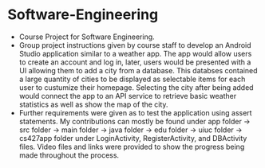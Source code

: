 # Software-Engineering
- Course Project for Software Engineering.
- Group project instructions given by course staff to develop an Android Studio application similar to a weather app. The app would allow users to create an account and log in, later, users would be presented with a UI allowing them to add a city from a database. This databses contained a large quantity of cities to be displayed as selectable items for each user to custumize their homepage. Selecting the city after being added would connect the app to an API service to retrieve basic weather statistics as well as show the map of the city.
- Further requirements were given as to test the application using assert statements. My contributions can mostly be found under app folder -> src folder -> main folder -> java folder -> edu folder -> uiuc folder -> cs427app folder under LoginActivity, RegisterActivity, and DBActivity files. Video files and links were provided to show the progress being made throughout the process.
